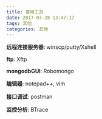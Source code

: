 ```yaml
---
title: 常用工具
date: 2017-03-28 13:47:17
tags: 其他
categories: 其他
---
```

**远程连接服务器**: winscp/putty/Xshell

**ftp**: Xftp

**mongodbGUI**: Robomongo

**编辑器**: notepad++, vim

**接口调试**: postman

**监控分析**: BTrace